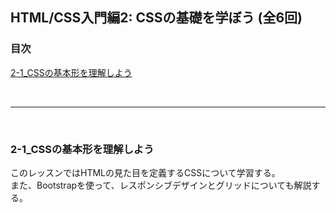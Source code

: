 ## HTML/CSS入門編2: CSSの基礎を学ぼう (全6回)

### 目次
[2-1_CSSの基本形を理解しよう](#2-1_CSSの基本形を理解しよう)</br>


</br>

***
</br>

### 2-1_CSSの基本形を理解しよう
このレッスンではHTMLの見た目を定義するCSSについて学習する。</br>
また、Bootstrapを使って、レスポンシブデザインとグリッドについても解説する。</br>
</br>
